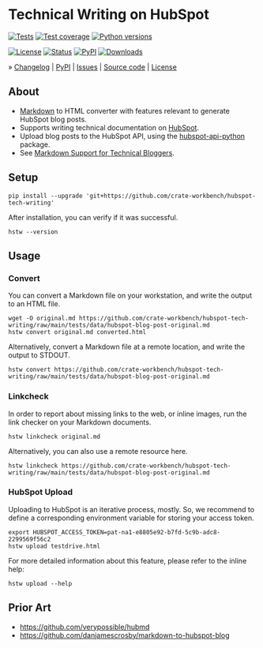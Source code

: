 # Technical Writing on HubSpot

[![Tests](https://github.com/crate-workbench/hubspot-tech-writing/actions/workflows/main.yml/badge.svg)](https://github.com/crate-workbench/hubspot-tech-writing/actions/workflows/main.yml)
[![Test coverage](https://img.shields.io/codecov/c/gh/crate-workbench/hubspot-tech-writing.svg)](https://codecov.io/gh/crate-workbench/hubspot-tech-writing/)
[![Python versions](https://img.shields.io/pypi/pyversions/hubspot-tech-writing.svg)](https://pypi.org/project/hubspot-tech-writing/)

[![License](https://img.shields.io/github/license/crate-workbench/hubspot-tech-writing.svg)](https://github.com/crate-workbench/hubspot-tech-writing/blob/main/LICENSE)
[![Status](https://img.shields.io/pypi/status/hubspot-tech-writing.svg)](https://pypi.org/project/hubspot-tech-writing/)
[![PyPI](https://img.shields.io/pypi/v/hubspot-tech-writing.svg)](https://pypi.org/project/hubspot-tech-writing/)
[![Downloads](https://pepy.tech/badge/hubspot-tech-writing/month)](https://pypi.org/project/hubspot-tech-writing/)


<!-- » [Documentation] -->

» [Changelog]
| [PyPI]
| [Issues]
| [Source code]
| [License]

[Changelog]: https://github.com/crate-workbench/hubspot-tech-writing/blob/main/CHANGES.md
[Documentation]: https://hubspot-tech-writing.readthedocs.io/
[Issues]: https://github.com/crate-workbench/hubspot-tech-writing/issues
[License]: https://github.com/crate-workbench/hubspot-tech-writing/blob/main/LICENSE
[PyPI]: https://pypi.org/project/hubspot-tech-writing/
[Source code]: https://github.com/crate-workbench/hubspot-tech-writing


## About

- [Markdown] to HTML converter with features relevant to generate HubSpot blog posts.
- Supports writing technical documentation on [HubSpot].
- Upload blog posts to the HubSpot API, using the [hubspot-api-python] package.
- See [Markdown Support for Technical Bloggers].


## Setup

```shell
pip install --upgrade 'git+https://github.com/crate-workbench/hubspot-tech-writing'
```

After installation, you can verify if it was successful.
```shell
hstw --version
```


## Usage

### Convert
You can convert a Markdown file on your workstation, and write the output to an HTML file.
```shell
wget -O original.md https://github.com/crate-workbench/hubspot-tech-writing/raw/main/tests/data/hubspot-blog-post-original.md
hstw convert original.md converted.html
```

Alternatively, convert a Markdown file at a remote location, and write the output to STDOUT.
```shell
hstw convert https://github.com/crate-workbench/hubspot-tech-writing/raw/main/tests/data/hubspot-blog-post-original.md
```

### Linkcheck

In order to report about missing links to the web, or inline images, run the
link checker on your Markdown documents.
```shell
hstw linkcheck original.md
```

Alternatively, you can also use a remote resource here.
```shell
hstw linkcheck https://github.com/crate-workbench/hubspot-tech-writing/raw/main/tests/data/hubspot-blog-post-original.md
```


### HubSpot Upload

Uploading to HubSpot is an iterative process, mostly. So, we recommend to define a
corresponding environment variable for storing your access token.
```shell
export HUBSPOT_ACCESS_TOKEN=pat-na1-e8805e92-b7fd-5c9b-adc8-2299569f56c2
hstw upload testdrive.html
```

For more detailed information about this feature, please refer to the inline help:
```shell
hstw upload --help
```


## Prior Art

- https://github.com/verypossible/hubmd
- https://github.com/danjamescrosby/markdown-to-hubspot-blog


[HubSpot]: https://www.hubspot.com/
[hubspot-api-python]: https://github.com/HubSpot/hubspot-api-python
[Markdown]: https://daringfireball.net/projects/markdown/
[Markdown Support for Technical Bloggers]: https://community.hubspot.com/t5/HubSpot-Ideas/Markdown-Support-for-Technical-Bloggers/idi-p/15724
